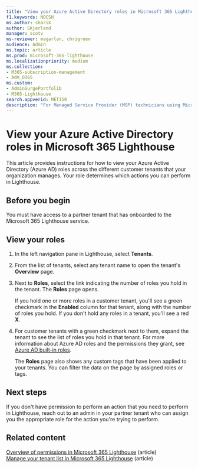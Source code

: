 ```yaml
---
title: "View your Azure Active Directory roles in Microsoft 365 Lighthouse"
f1.keywords: NOCSH
ms.author: sharik
author: SKjerland
manager: scotv
ms-reviewer: magarlan, chrigreen
audience: Admin
ms.topic: article
ms.prod: microsoft-365-lighthouse
ms.localizationpriority: medium
ms.collection:
- M365-subscription-management
- Adm_O365
ms.custom:
- AdminSurgePortfolib
- M365-Lighthouse                         
search.appverid: MET150
description: "For Managed Service Provider (MSP) technicians using Microsoft 365 Lighthouse, learn how to view your Azure Active Directory (Azure AD) roles across the different customer tenants that your organization manages."
---
```


# View your Azure Active Directory roles in Microsoft 365 Lighthouse

This article provides instructions for how to view your Azure Active Directory (Azure AD) roles across the different customer tenants that your organization manages. Your role determines which actions you can perform in Lighthouse.

## Before you begin

You must have access to a partner tenant that has onboarded to the Microsoft 365 Lighthouse service.

## View your roles

1. In the left navigation pane in Lighthouse, select **Tenants**.

2. From the list of tenants, select any tenant name to open the tenant's **Overview** page.

3. Next to **Roles**, select the link indicating the number of roles you hold in the tenant. The **Roles** page opens.

    If you hold one or more roles in a customer tenant, you'll see a green checkmark in the **Enabled** column for that tenant, along with the number of roles you hold. If you don't hold any roles in a tenant, you'll see a red **X**.
 
4. For customer tenants with a green checkmark next to them, expand the tenant to see the list of roles you hold in that tenant. For more information about Azure AD roles and the permissions they grant, see [Azure AD built-in roles](/azure/active-directory/roles/permissions-reference).

    The **Roles** page also shows any custom tags that have been applied to your tenants. You can filter the data on the page by assigned roles or tags.

## Next steps

If you don't have permission to perform an action that you need to perform in Lighthouse, reach out to an admin in your partner tenant who can assign you the appropriate role for the action you're trying to perform.

## Related content

[Overview of permissions in Microsoft 365 Lighthouse](m365-lighthouse-overview-of-permissions.md) (article)\
[Manage your tenant list in Microsoft 365 Lighthouse](m365-lighthouse-manage-tenant-list.md) (article)
